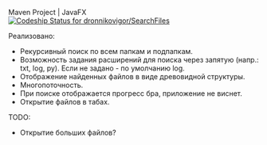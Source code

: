 Maven Project | JavaFX  
[ ![Codeship Status for dronnikovigor/SearchFiles](https://app.codeship.com/projects/bcb363d0-cd90-0136-332b-5a613bb869e1/status?branch=master)](https://app.codeship.com/projects/315559)  
    
Реализовано: 
* Рекурсивный поиск по всем папкам и подпапкам.
* Возможность задания расширений для поиска через запятую (напр.: txt, log, py). Если не задано - по умолчанию log.
* Отображение найденных файлов в виде древовидной структуры.
* Многопоточность.
* При поиске отображается прогресс бра, приложение не виснет.
* Открытие файлов в табах.
  

TODO:
* Открытие больших файлов?
